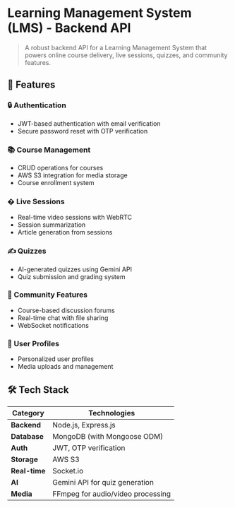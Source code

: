 # Learning Management System (LMS) - Backend API

> A robust backend API for a Learning Management System that powers online course delivery, live sessions, quizzes, and community features.

## 🚀 Features

### 🔒 Authentication
- JWT-based authentication with email verification
- Secure password reset with OTP verification

### 📚 Course Management
- CRUD operations for courses
- AWS S3 integration for media storage
- Course enrollment system

### � Live Sessions
- Real-time video sessions with WebRTC
- Session summarization
- Article generation from sessions

### ✍ Quizzes
- AI-generated quizzes using Gemini API
- Quiz submission and grading system

### 💬 Community Features
- Course-based discussion forums
- Real-time chat with file sharing
- WebSocket notifications

### 👤 User Profiles
- Personalized user profiles
- Media uploads and management

## 🛠 Tech Stack

| Category       | Technologies                          |
|----------------|---------------------------------------|
| **Backend**    | Node.js, Express.js                   |
| **Database**   | MongoDB (with Mongoose ODM)           |
| **Auth**       | JWT, OTP verification                |
| **Storage**    | AWS S3                                |
| **Real-time**  | Socket.io                             |
| **AI**         | Gemini API for quiz generation        |
| **Media**      | FFmpeg for audio/video processing     |
